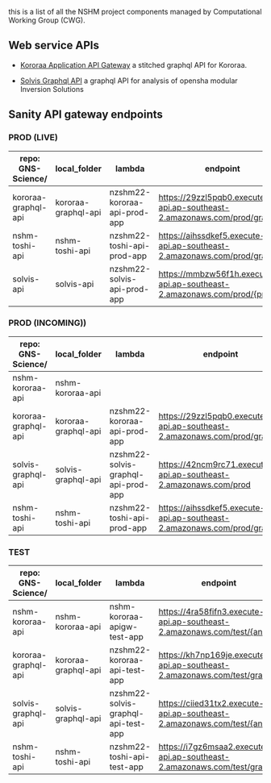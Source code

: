 this is a list of all the NSHM project components managed by Computational Working Group (CWG).

## Web service APIs

 - [Kororaa Application API Gateway](nshm_kororaa_apigw.md) a stitched graphql API for Kororaa.
  
 - [Solvis Graphql API](solvis_graphql_api.md) a graphql API for analysis of opensha modular Inversion Solutions


## Sanity API gateway endpoints

### PROD (LIVE)

| repo: GNS-Science/ | local_folder | lambda | endpoint | APIGW | Desc |
| -------------- | ------------ | ------ | -------- | ------| ---- |
| kororaa-graphql-api | kororaa-graphql-api | nzshm22-kororaa-api-prod-app | https://29zzl5pqb0.execute-api.ap-southeast-2.amazonaws.com/prod/graphql | prod-nzshm22-kororaa-api | kororaa-functions |
| nshm-toshi-api | nshm-toshi-api | nzshm22-toshi-api-prod-app |  https://aihssdkef5.execute-api.ap-southeast-2.amazonaws.com/prod/graphql|  prod-nzshm22-toshi-api | toshi API |
| solvis-api| solvis-api | nzshm22-solvis-api-prod-app |  https://mmbzw56f1h.execute-api.ap-southeast-2.amazonaws.com/prod/{proxy+} | prod-nzshm22-solvis-api | REST API |

### PROD (INCOMING))

| repo: GNS-Science/ | local_folder | lambda | endpoint | APIGW | Desc |
| -------------- | ------------ | ------ | -------- | ------| ---- |
| nshm-kororaa-api | nshm-kororaa-api | | | |gateway |
| kororaa-graphql-api | kororaa-graphql-api | nzshm22-kororaa-api-prod-app | https://29zzl5pqb0.execute-api.ap-southeast-2.amazonaws.com/prod/graphql | prod-nzshm22-kororaa-api | kororaa-functions |
| solvis-graphql-api | solvis-graphql-api | nzshm22-solvis-graphql-api-prod-app | https://42ncm9rc71.execute-api.ap-southeast-2.amazonaws.com/prod | prod-nzshm22-solvis-graphql-api | solvis functions |
| nshm-toshi-api | nshm-toshi-api | nzshm22-toshi-api-prod-app |  https://aihssdkef5.execute-api.ap-southeast-2.amazonaws.com/prod/graphql|  prod-nzshm22-toshi-api | toshi API |


### TEST
| repo: GNS-Science/ | local_folder | lambda | endpoint | APIGW | Desc |
| -------------- | ------------ | ------ | -------- | ------| ---- |
| nshm-kororaa-api | nshm-kororaa-api | 	nshm-kororaa-apigw-test-app | https://4ra58fifn3.execute-api.ap-southeast-2.amazonaws.com/test/{any+} |  test-nshm-kororaa-apigw | gateway |
| kororaa-graphql-api | kororaa-graphql-api | nzshm22-kororaa-api-test-app |  https://kh7np169je.execute-api.ap-southeast-2.amazonaws.com/test/graphql |  test-nzshm22-kororaa-api | kororaa-functions |
| solvis-graphql-api | solvis-graphql-api | nzshm22-solvis-graphql-api-test-app |  https://ciied31tx2.execute-api.ap-southeast-2.amazonaws.com/test/{any+} | test-nzshm22-solvis-graphql-api | solvis functions |
| nshm-toshi-api | nshm-toshi-api | nzshm22-toshi-api-test-app | https://i7gz6msaa2.execute-api.ap-southeast-2.amazonaws.com/test/graphql |  test-nzshm22-toshi-api | toshi API |
